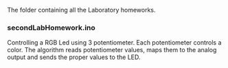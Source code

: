 The folder containing all the Laboratory homeworks.

### secondLabHomework.ino

Controlling a RGB Led using 3 potentiometer. Each potentiometer controls a color. The algorithm reads potentiometer values, maps them to the analog output and sends the proper values to the LED.
